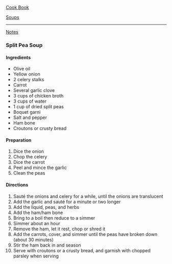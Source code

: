 [Cook Book](https://github.com/vmsmith/CookBook/blob/master/README.md)  

[Soups](https://github.com/vmsmith/CookBook/blob/master/soups.md)  

-----  

[Notes](https://github.com/vmsmith/CookBook/blob/master/notes.md)  

### Split Pea Soup  

#### Ingredients  
* Olive oil  
* Yellow onion
* 2 celery stalks  
* Carrot   
* Several garlic clove  
* 3 cups of chicken broth  
* 3 cups of water  
* 1 cup of dried split peas  
* Boquet garni 
* Salt and pepper   
* Ham bone  
* Croutons or crusty bread  

#### Preparation  

1. Dice the onion  
2. Chop the celery  
3. Dice the carrot  
4. Peel and mince the garlic  
5. Clean the peas  


#### Directions  

1. Sauté the onions and celery for a while, until the onions are translucent  
2. Add the garlic and sauté for a minute or two longer  
3. Add the liquid, peas, and herbs  
4. Add the ham/ham bone  
5. Bring to a boil then reduce to a simmer  
6. Simmer about an hour  
7. Remove the ham, let it rest, chop or shred it  
8. Add the carrots, cover, and simmer until the peas have broken down (about 30 minutes)  
9. Stir the ham back in and season  
10. Serve with croutons or a crusty bread, and garnish with chopped parsley when serving   

